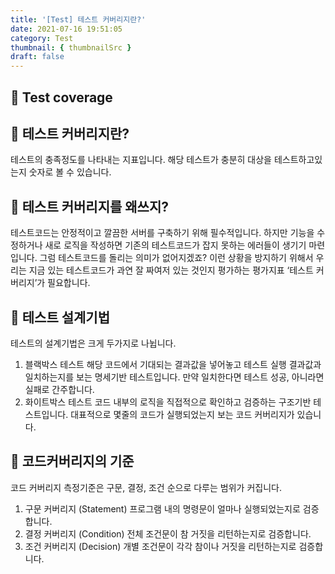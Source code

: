 ```yaml
---
title: '[Test] 테스트 커버리지란?'
date: 2021-07-16 19:51:05
category: Test
thumbnail: { thumbnailSrc }
draft: false
---
```

## 🌟 Test coverage

## 🎯 테스트 커버리지란?
테스트의 충족정도를 나타내는 지표입니다. 
해당 테스트가 충분히 대상을 테스트하고있는지 숫자로 볼 수 있습니다.

## 🎯 테스트 커버리지를 왜쓰지?
테스트코드는 안정적이고 깔끔한 서버를 구축하기 위해 필수적입니다. 하지만 기능을 수정하거나 새로 로직을 작성하면 기존의  테스트코드가 잡지 못하는 에러들이 생기기 마련입니다. 그럼 테스트코드를 돌리는 의미가 없어지겠죠? 이런 상황을 방지하기 위해서 우리는 지금 있는 테스트코드가 과연 잘 짜여저 있는 것인지 평가하는 평가지표 ‘테스트 커버리지’가 필요합니다.

## 🎯 테스트 설계기법 
테스트의 설계기법은 크게 두가지로 나뉩니다.

1. 블랙박스 테스트
해당 코드에서 기대되는 결과값을 넣어놓고 테스트 실행 결과값과 일치하는지를 보는 명세기반 테스트입니다.
만약 일치한다면 테스트 성공, 아니라면 실패로 간주합니다.
2. 화이트박스 테스트
코드 내부의 로직을 직접적으로 확인하고 검증하는 구조기반 테스트입니다. 
대표적으로 몇줄의 코드가 실행되었는지 보는 코드 커버리지가 있습니다.

    

## 🎯 코드커버리지의 기준
코드 커버리지 측정기준은 구문, 결정, 조건 순으로 다루는 범위가 커집니다.

   1. 구문 커버리지 (Statement)
   프로그램 내의 명령문이 얼마나 실행되었는지로 검증합니다.
   2. 결정 커버리지 (Condition)
    전체 조건문이 참 거짓을 리턴하는지로 검증합니다.
   3. 조건 커버리지 (Decision)
   	개별 조건문이 각각 참이나 거짓을 리턴하는지로 검증합니다. 